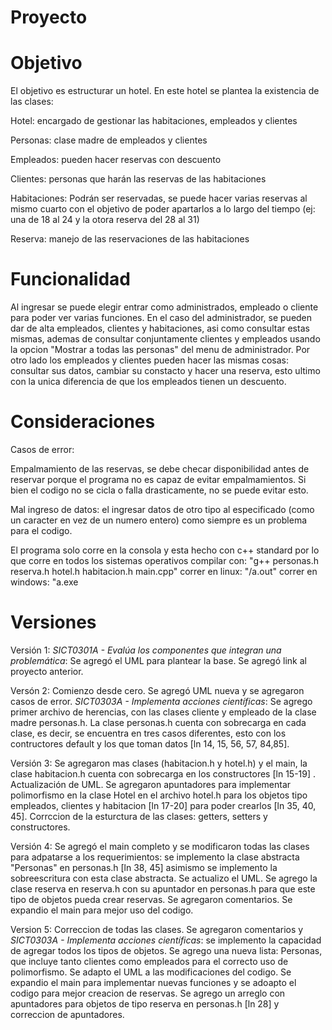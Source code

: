 # Proyecto

# Objetivo 
El objetivo es estructurar un hotel. En este hotel se plantea la existencia de las clases:

Hotel: encargado de gestionar las habitaciones, empleados y clientes

Personas: clase madre de empleados y clientes

Empleados: pueden hacer reservas con descuento

Clientes: personas que harán las reservas de las habitaciones

Habitaciones: Podrán ser reservadas, se puede hacer varias reservas al mismo cuarto con el objetivo de poder apartarlos a lo largo del tiempo (ej: una de 18 al 24 y la otora reserva del 28 al 31)

Reserva: manejo de las reservaciones de las habitaciones

# Funcionalidad
Al ingresar se puede elegir entrar como administrados, empleado o cliente para poder ver varias funciones. En el caso del administrador, se pueden dar de alta empleados, clientes y habitaciones, asi como consultar estas mismas, ademas de consultar conjuntamente clientes y empleados usando la opcion "Mostrar a todas las personas" del menu de administrador. Por otro lado los empleados y clientes pueden hacer las mismas cosas: consultar sus datos, cambiar su constacto y hacer una reserva, esto ultimo con la unica diferencia de que los empleados tienen un descuento.

# Consideraciones
Casos de error: 

Empalmamiento de las reservas, se debe checar disponibilidad antes de reservar porque el programa no es capaz de evitar empalmamientos. Si bien el codigo no se cicla o falla drasticamente, no se puede evitar esto.

Mal ingreso de datos: el ingresar datos de otro tipo al especificado (como un caracter en vez de un numero entero) como siempre es un problema para el codigo.

El programa solo corre en la consola y esta hecho con c++ standard por lo que corre en todos los sistemas operativos
compilar con: "g++ personas.h reserva.h hotel.h habitacion.h main.cpp"
correr en linux: "/a.out"
correr en windows: "a.exe

# Versiones
Versión 1: _SICT0301A - Evalúa los componentes que integran una problemática_: Se agregó el UML para plantear la base. Se agregó link al proyecto anterior.

Versón 2: Comienzo desde cero. Se agregó UML nueva y se agregaron casos de error. _SICT0303A - Implementa acciones científicas_: Se agrego primer archivo de herencias, con las clases cliente y empleado de la clase madre personas.h. La clase personas.h cuenta con sobrecarga en cada clase, es decir, se encuentra en tres casos diferentes, esto con los contructores default y los que toman datos [ln 14, 15, 56, 57, 84,85]. 

Versión 3: Se agregaron mas clases (habitacion.h y hotel.h) y el main, la clase habitacion.h cuenta con sobrecarga en los constructores [ln 15-19] . Actualización de UML. Se agregaron apuntadores para implementar polimorfismo en la clase Hotel en el archivo hotel.h para los objetos tipo empleados, clientes y habitacion [ln 17-20] para poder crearlos [ln 35, 40, 45]. Corrccion de la esturctura de las clases: getters, setters y constructores.

Versión 4: Se agregó el main completo y se modificaron todas las clases para adpatarse a los requerimientos: se implemento la clase abstracta "Personas" en personas.h [ln 38, 45] asimismo se implemento la sobreescritura con esta clase abstracta. Se actualizo el UML. Se agrego la clase reserva en reserva.h con su apuntador en personas.h para que este tipo de objetos pueda crear reservas. Se agregaron comentarios. Se expandio el main para mejor uso del codigo.

Version 5: Correccion de todas las clases. Se agregaron comentarios y  _SICT0303A - Implementa acciones científicas_: se implemento la capacidad de agregar todos los tipos de objetos. Se agrego una nueva lista: Personas, que incluye tanto clientes como empleados para el correcto uso de polimorfismo. Se adapto el UML a las modificaciones del codigo. Se expandio el main para implementar nuevas funciones y se adoapto el codigo para mejor creacion de reservas. Se agrego un arreglo con apuntadores para objetos de tipo reserva en personas.h [ln 28] y correccion de apuntadores.
